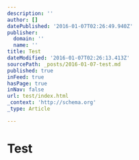 ```yaml
---
description: ''
author: []
datePublished: '2016-01-07T02:26:49.940Z'
publisher:
  domain: ''
  name: ''
title: Test
dateModified: '2016-01-07T02:26:13.413Z'
sourcePath: _posts/2016-01-07-test.md
published: true
inFeed: true
hasPage: true
inNav: false
url: test/index.html
_context: 'http://schema.org'
_type: Article

---
```

# Test